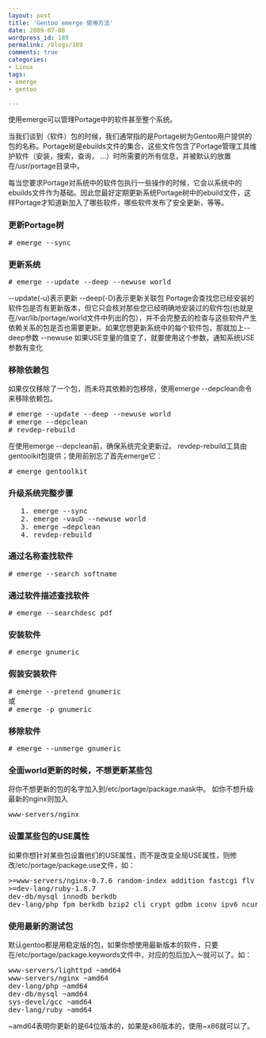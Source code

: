 ```yaml
---
layout: post
title: 'Gentoo emerge 使用方法'
date: 2009-07-08
wordpress_id: 189
permalink: /blogs/189
comments: true
categories:
- Linux
tags:
- emerge
- gentoo

---
```

使用emerge可以管理Portage中的软件甚至整个系统。

当我们谈到（软件）包的时候，我们通常指的是Portage树为Gentoo用户提供的包的名称。Portage树是ebuilds文件的集合，这些文件包含了Portage管理工具维护软件（安装，搜索，查询， ...）时所需要的所有信息，并被默认的放置在/usr/portage目录中。

每当您要求Portage对系统中的软件包执行一些操作的时候，它会以系统中的ebuilds文件作为基础。因此您最好定期更新系统Portage树中的ebuild文件，这样Portage才知道新加入了哪些软件，哪些软件发布了安全更新，等等。
### 更新Portage树
<pre class="prettyprint linenums"># emerge --sync</pre>
### 更新系统
<pre class="prettyprint linenums"># emerge --update --deep --newuse world</pre>
--update(-u)表示更新
--deep(-D)表示更新关联包
Portage会查找您已经安装的软件包是否有更新版本，但它只会核对那些您已经明确地安装过的软件包(也就是在/var/lib/portage/world文件中列出的包），并不会完整去的检查与这些软件产生依赖关系的包是否也需要更新。如果您想更新系统中的每个软件包，那就加上--deep参数
--newuse 如果USE变量的值变了，就要使用这个参数，通知系统USE参数有变化

### 移除依赖包
如果仅仅移除了一个包，而未将其依赖的包移除，使用emerge --depclean命令来移除依赖包。
<pre class="prettyprint linenums">
# emerge --update --deep --newuse world
# emerge --depclean
# revdep-rebuild
</pre>
在使用emerge --depclean前，确保系统完全更新过。
revdep-rebuild工具由gentoolkit包提供；使用前别忘了首先emerge它：
<pre class="prettyprint linenums">
# emerge gentoolkit
</pre>

### 升级系统完整步骤
<pre class="prettyprint linenums">
   1. emerge --sync
   2. emerge -vauD --newuse world
   3. emerge –depclean
   4. revdep-rebuild
</pre>

### 通过名称查找软件
<pre class="prettyprint linenums">
# emerge --search softname
</pre>

### 通过软件描述查找软件
<pre class="prettyprint linenums">
# emerge --searchdesc pdf
</pre>

### 安装软件
<pre class="prettyprint linenums">
# emerge gnumeric
</pre>

### 假装安装软件
<pre class="prettyprint linenums">
# emerge --pretend gnumeric
或
# emerge -p gnumeric
</pre>

### 移除软件
<pre class="prettyprint linenums">
# emerge --unmerge gnumeric
</pre>

### 全面world更新的时候，不想更新某些包
将你不想更新的包的名字加入到/etc/portage/package.mask中。
如你不想升级最新的nginx则加入
<pre class="prettyprint linenums">
www-servers/nginx
</pre>

### 设置某些包的USE属性
如果你想针对某些包设置他们的USE属性，而不是改变全局USE属性，则修改/etc/portage/package.use文件，如：
<pre class="prettyprint linenums">
>=www-servers/nginx-0.7.6 random-index addition fastcgi flv imap pcre perl ssl status sub webdav zlib
>=dev-lang/ruby-1.8.7
dev-db/mysql innodb berkdb
dev-lang/php fpm berkdb bzip2 cli crypt gdbm iconv ipv6 ncurses nls pcre readline reflection session spl ssl unicode zlib curl exif gd json mysql pdo threads xml zip
</pre>

### 使用最新的测试包
默认gentoo都是用稳定版的包，如果你想使用最新版本的软件，只要在/etc/portage/package.keywords文件中，对应的包后加入～就可以了。如：
<pre class="prettyprint linenums">
www-servers/lighttpd ~amd64
www-servers/nginx ~amd64
dev-lang/php ~amd64
dev-db/mysql ~amd64
sys-devel/gcc ~amd64
dev-lang/ruby ~amd64
</pre>
~amd64表明你更新的是64位版本的，如果是x86版本的，使用~x86就可以了。
